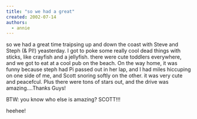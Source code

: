 ```yaml
---
title: "so we had a great"
created: 2002-07-14
authors: 
  - annie
---
```


so we had a great time traipsing up and down the coast with Steve and Steph (& PI!) yeasterday. I got to poke some really cool dead things with sticks, like crayfish and a jellyfish. there were cute toddlers everywhere, and we got to eat at a cool pub on the beach. On the way home, it was funny because steph had Pi passed out in her lap, and I had miles hiccuping on one side of me, and Scott snoring softly on the other. it was very cute and peacefcul. Plus there were tons of stars out, and the drive was amazing....Thanks Guys!  
  
BTW: you know who else is amazing? SCOTT!!!  
  
heehee!
